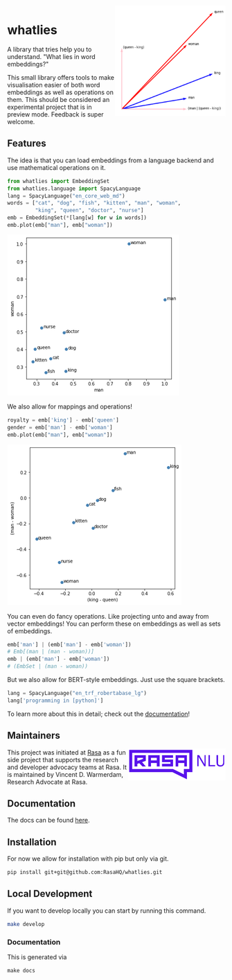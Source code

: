 <img src="docs/logo.png" width=255 height=255 align="right">

# whatlies 

A library that tries help you to understand. "What lies in word embeddings?"

This small library  offers tools to make visualisation easier of both
word embeddings as well as operations on them. This should be considered
an experimental project that is in preview mode. Feedback is super welcome. 

## Features

The idea is that you can load embeddings from a language backend 
and use mathematical operations on it. 

```python
from whatlies import EmbeddingSet
from whatlies.language import SpacyLanguage
lang = SpacyLanguage("en_core_web_md")
words = ["cat", "dog", "fish", "kitten", "man", "woman", 
         "king", "queen", "doctor", "nurse"]
emb = EmbeddingSet(*[lang[w] for w in words])
emb.plot(emb["man"], emb["woman"])
```

![](docs/plot1.png)

We also allow for mappings and operations! 

```python
royalty = emb['king'] - emb['queen']
gender = emb['man'] - emb['woman']
emb.plot(emb["man"], emb["woman"])
```

![](docs/plot2.png)

You can even do fancy operations. Like projecting unto and away
from vector embeddings! You can perform these on embeddings as 
well as sets of embeddings. 

```python
emb['man'] | (emb['man'] - emb['woman'])
# Emb[(man | (man - woman))]
emb | (emb['man'] - emb['woman'])
# (EmbSet | (man - woman))
```
But we also allow for BERT-style embeddings. Just use the square brackets. 

```python
lang = SpacyLanguage("en_trf_robertabase_lg")
lang['programming in [python]']
```

To learn more about this in detail; check out the [documentation](https://rasahq.github.io/whatlies/)! 

## Maintainers

<img src="docs/rasa.png" width=225 align="right">

This project was initiated at [Rasa](https://rasa.com) as a fun side project
that supports the research and developer advocacy teams at Rasa. 
It is maintained by Vincent D. Warmerdam, Research Advocate at Rasa.

## Documentation 

The docs can be found [here](https://rasahq.github.io/whatlies/).

## Installation 

For now we allow for installation with pip but only via git.

```bash
pip install git+git@github.com:RasaHQ/whatlies.git
```

## Local Development

If you want to develop locally you can start by running this command. 

```bash
make develop
```

### Documentation 

This is generated via

```
make docs
```
